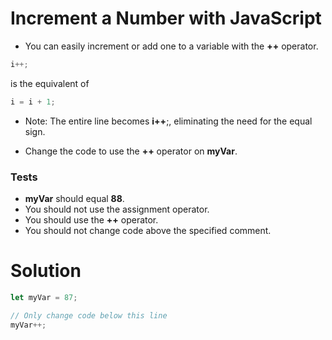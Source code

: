 # Increment a Number with JavaScript

- You can easily increment or add one to a variable with the **++** operator.

```js
i++;
```

is the equivalent of
```js
i = i + 1;
```

- Note: The entire line becomes **i++**;, eliminating the need for the equal sign.

- Change the code to use the **++** operator on **myVar**.

### Tests
- **myVar** should equal **88**.
- You should not use the assignment operator.
- You should use the **++** operator.
- You should not change code above the specified comment.

# Solution

```js
let myVar = 87;

// Only change code below this line
myVar++;
```